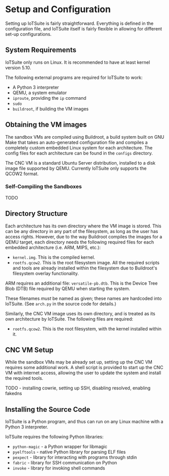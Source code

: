 # Setup and Configuration

Setting up IoTSuite is fairly straightforward. Everything is defined in the configuration file, and IoTSuite itself is fairly flexible in allowing for different set-up configurations.

## System Requirements

IoTSuite only runs on Linux. It is recommended to have at least kernel version 5.10.

The following external programs are required for IoTSuite to work:

- A Python 3 interpreter
- QEMU, a system emulator
- `iproute`, providing the `ip` command
- `sudo`
- `buildroot`, if building the VM images

## Obtaining the VM images

The sandbox VMs are compiled using Buildroot, a build system built on GNU Make that takes an auto-generated configuration file and compiles a completely custom embedded Linux system for each architecture. The config files for each architecture can be found in the `configs` directory.

The CNC VM is a standard Ubuntu Server distribution, installed to a disk image file supported by QEMU. Currently IoTSuite only supports the QCOW2 format.

### Self-Compiling the Sandboxes

TODO

## Directory Structure

Each architecture has its own directory where the VM image is stored. This can be any directory in any part of the filesystem, as long as the user has access rights. However, due to the way Buildroot compiles the images for a QEMU target, each directory needs the following required files for each embedded architecture (i.e. ARM, MIPS, etc.):

- `kernel.img`. This is the compiled kernel.
- `rootfs.qcow2`. This is the root filesystem image. All the required scripts and tools are already installed within the filesystem due to Buildroot's filesystem overlay functionality.

ARM requires an additional file: `versatile-pb.dtb`. This is the Device Tree Blob (DTB) file required by QEMU when starting the system.

These filenames *must* be named as given; these names are hardcoded into IoTSuite. (See `arch.py` in the source code for details.)

Similarly, the CNC VM image uses its own directory, and is treated as its own architecture by IoTSuite. The following files are required:

- `rootfs.qcow2`. This is the root filesystem, with the kernel installed within it.

## CNC VM Setup

While the sandbox VMs may be already set up, setting up the CNC VM requires some additional work. A shell script is provided to start up the CNC VM with internet access, allowing the user to update the system and install the required tools.

TODO - installing cowrie, setting up SSH, disabling resolved, enabling fakedns

## Installing the Source Code

IoTSuite is a Python program, and thus can run on any Linux machine with a Python 3 interpreter.

IoTSuite requires the following Python libraries:

- `python-magic` - a Python wrapper for libmagic
- `pyelftools` - native Python library for parsing ELF files
- `pexpect` - library for interacting with programs through stdin
- `fabric` - library for SSH communication on Python
- `invoke` - library for invoking shell commands
